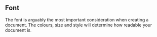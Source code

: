 ## Font
The font is arguably the most important consideration when creating a document. The colours, size and style will determine how readable your document is.
